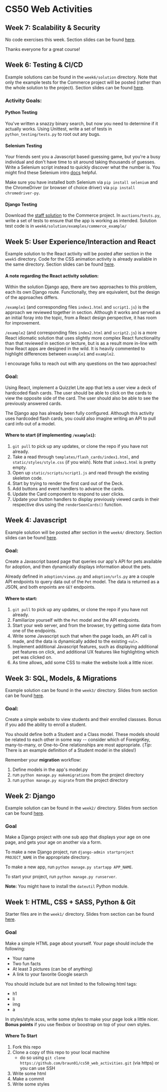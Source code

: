 # CS50 Web Activities

## Week 7: Scalability & Security
No code exercises this week. 
Section slides can be found [here](https://docs.google.com/presentation/d/1DyT7e0cvB0AHDqg9PuySIj6DzDkWDeSRJnfJX55CoGA/edit?usp=sharing).

Thanks everyone for a great course!

## Week 6: Testing & CI/CD
Example solutions can be found in the `week6/solution` directory. Note that only the example tests for the Commerce project will be posted (rather than the whole solution to the project).
Section slides can be found [here](https://docs.google.com/presentation/d/1lqAw20kUo69YS0Xq4INHseR6mreqWVpMJqQ-QQIVzKc/edit?usp=sharing).

### Activity Goals:
#### Python Testing
You've written a snazzy binary search, but now you need to determine if it actually works. Using Unittest, write a set of tests in `python_testing/tests.py` to root out any bugs.

#### Selenium Testing
Your friends sent you a Javascript based guessing game, but you're a busy individual and don't have time to sit around taking thousands of guesses. Write a Selenium script instead to quickly discover what the number is. You might find these Selenium intro [docs](https://www.selenium.dev/documentation/webdriver/getting_started/first_script/) helpful.

Make sure you have installed both Selenium via `pip install selenium` and the ChromeDriver (or browser of choice driver) via `pip install chromedriver-py`.

#### Django Testing
Download the [staff solution](https://vault.cs50.io/f37ab9cd-9ab5-4ebc-9971-f193defd1037) to the Commerce project. In `auctions/tests.py`, write a set of tests to ensure that the app is working as intended. Solution test code is in `week6/solution/examples/commerce_example/`


## Week 5: User Experience/Interaction and React
Example solution to the React activity will be posted after section in the `week5` directory. Code for the CSS animation activity is already available in the same directory. 
Section slides can be found [here](https://docs.google.com/presentation/d/1oCrXw_t4TP7uCuEjLe9wMPC5tXm0hg0Cm1ossaEiOrQ/edit?usp=sharing).

#### A note regarding the React activity solution: 
Within the solution Django app, there are two approaches to this problem, each its own Django route. Functionally, they are equivalent, but the design of the approaches differs.

`/example1` (and corresponding files `index1.html` and `script1.js`) is the approach we reviewed together in section. Although it works and served as an initial foray into the topic, from a React design perspective, it has room for improvement. 

`/example2` (and corresponding files `index2.html` and `script2.js`) is a more React idiomatic solution that uses slightly more complex React functionality than that reviewed in section or lecture, but is as a result more in-line with how React apps are designed in the wild. It is heavily commented to highlight differences between `example1` and `example2`. 

I encourage folks to reach out with any questions on the two approaches!

### Goal:
Using React, implement a Quizzlet Lite app that lets a user view a deck of hardcoded flash cards. The user should be able to click on the cards to view the opposite side of the card. The user should also be able to see the previously answered cards.

The Django app has already been fully configured. Although this activity uses hardcoded flash cards, you could also imagine writing an API to pull card info out of a model.


#### Where to start (if implementing `/example1`):
1. `git pull` to pick up any updates, or clone the repo if you have not already.
2. Take a read through `templates/flash_cards/index1.html`, and `static/styles/style.css` (if you wish). Note that `index1.html` is pretty empty.
3. Open up `static/scripts/script1.js` and read through the existing skeleton code.
4. Start by trying to render the first card out of the Deck.
5. Add buttons and event handlers to advance the cards.
6. Update the Card component to respond to user clicks.
7. Update your button handlers to display previously viewed cards in their respective divs using the `renderSeenCards()` function.


## Week 4: Javascript
Example solution will be posted after section in the `week4/` directory.
Section slides can be found [here](https://docs.google.com/presentation/d/1Ekawt2oZqhu-2gc5Lv5Bm-x0zohPqI9SAF2vkKokOF0/edit?usp=sharing).

### Goal:
Create a Javascript based page that queries our app's API for pets available for adoption, and then dynamically displays information about the pets.

Already defined in `adoption/views.py` and `adoption/urls.py` are a couple API endpoints to query data out of the `Pet` model. The data is returned as a JSON, and both enpoints are `GET` endpoints.

#### Where to start:
1. `git pull` to pick up any updates, or clone the repo if you have not already.
2. Familiarize yourself with the `Pet` model and the API endpoints.
3. Start your web server, and from the browser, try getting some data from one of the endpoints.
4. Write some Javascript such that when the page loads, an API call is made, and the data is dynamically added to the existing `<ul>`. 
5. Implement additional Javascript features, such as displaying additional pet features on click, and additional UX features like highlighting which pet was clicked on.
6. As time allows, add some CSS to make the website look a little nicer.

## Week 3: SQL, Models, & Migrations
Example solution can be found in the `week3/` directory.
Slides from section can be found [here](https://docs.google.com/presentation/d/1i7-8WdxeY-RL-hDLCwPLvWFSDoAxuNjwof1ucM_N5TE/edit?usp=sharing).

### Goal:
Create a simple website to view students and their enrolled classses. Bonus if you add the ability to enroll a student. 

You should define both a Student and a Class model. These models should be related to each other in some way -- consider which of ForeignKey, many-to-many, or One-to-One relationships are most appropriate. (*Tip*: There is an example definition of a Student model in the slides!)

Remember your **migration** workflow:
1. Define models in the app's model.py
2. run `python manage.py makemigrations` from the project directory
3. run `python manage.py migrate` from the project directory


## Week 2: Django
Example solution can be found in the `week2/` directory.
Slides from section can be found [here](https://docs.google.com/presentation/d/1AN9WcLl3K5C1ymNnMJTX23PZXb0dx6E6t6bL2HC7Gds/edit?usp=sharing).

### Goal
Make a Django project with one sub app that displays your age on one page, and gets your age on another via a form.

To make a new Django project, run `django-admin startproject PROJECT_NAME` in the appropriate directory.

To make a new app, run `python manage.py startapp APP_NAME`.

To start your project, run `python manage.py runserver`.

**Note:** You might have to install the `dateutil` Python module.


## Week 1: HTML, CSS + SASS, Python & Git
Starter files are in the `week1/` directory.
Slides from section can be found [here](https://docs.google.com/presentation/d/1iUx2GvqXVAplir9XyqwtCR2qoVmLpDyDuUumAv5JHU8/edit?usp=sharing).
### Goal
Make a simple HTML page about yourself. Your page should include the following:
* Your name
* Two fun facts
* At least 3 pictures (can be of anything)
* A link to your favorite Google search

You should include but are not limited to the following html tags:
* h1
* li
* img
* a

In styles/style.scss, write some styles to make your page look a little nicer. **Bonus points** if you use flexbox or boostrap on top of your own styles.

#### Where To Start
1. Fork this repo
2. Clone a copy of this repo to your local machine
    * do so using `git clone https://github.com/braun01/cs50_web_activities.git` (via https) or you can use SSH
3. Write some html
4. Make a commit
5. Write some styles
